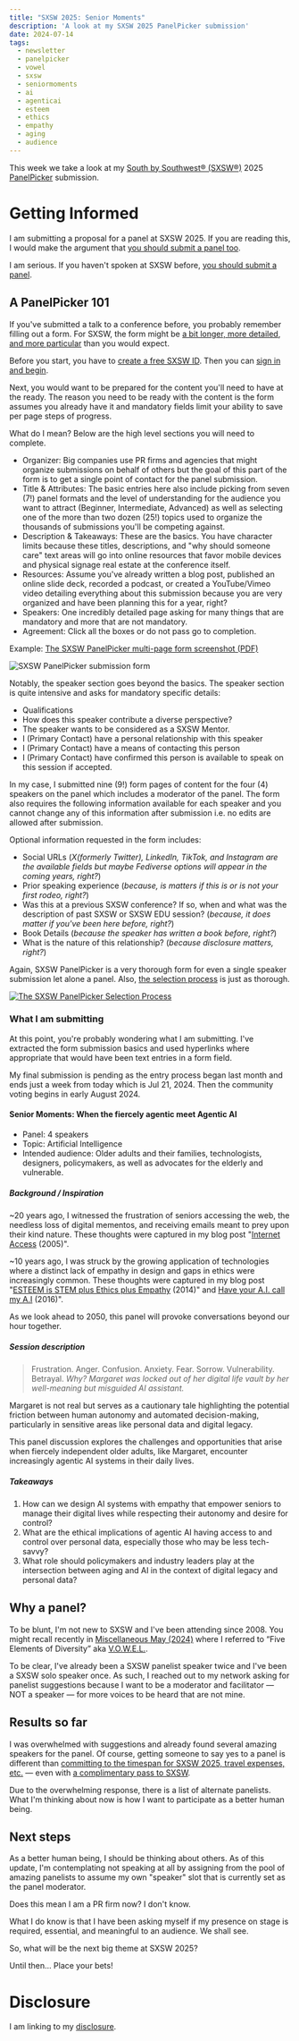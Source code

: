 ```yaml
---
title: "SXSW 2025: Senior Moments"
description: 'A look at my SXSW 2025 PanelPicker submission'
date: 2024-07-14
tags:
  - newsletter
  - panelpicker
  - vowel
  - sxsw
  - seniormoments
  - ai
  - agenticai
  - esteem
  - ethics
  - empathy
  - aging
  - audience
---
```


This week we take a look at my [South by Southwest® (SXSW®)](https://en.wikipedia.org/wiki/South\_by\_Southwest) 2025 [PanelPicker]((https://panelpicker.sxsw.com)) submission.

# Getting Informed

I am submitting a proposal for a panel at SXSW 2025. If you are reading this, I would make the argument that [you should submit a panel too](https://panelpicker.sxsw.com).

I am serious. If you haven't spoken at SXSW before, [you should submit a panel](https://panelpicker.sxsw.com).

## A PanelPicker 101

If you've submitted a talk to a conference before, you probably remember filling out a form. For SXSW, the form might be [a bit longer, more detailed, and more particular](https://support.sxsw.com/hc/en-us/sections/201313125-PanelPicker) than you would expect.

Before you start, you have to [create a free SXSW ID](https://id.sxsw.com/sign_up). Then you can [sign in and begin](https://panelpicker.sxsw.com/auth/sxsw?origin=/ideas/new/sxsw).

Next, you would want to be prepared for the content you'll need to have at the ready. The reason you need to be ready with the content is the form assumes you already have it and mandatory fields limit your ability to save per page steps of progress.

What do I mean? Below are the high level sections you will need to complete.

- Organizer: Big companies use PR firms and agencies that might organize submissions on behalf of others but the goal of this part of the form is to get a single point of contact for the panel submission.
- Title & Attributes: The basic entries here also include picking from seven (7!) panel formats and the level of understanding for the audience you want to attract (Beginner, Intermediate, Advanced) as well as selecting one of the more than two dozen (25!) topics used to organize the thousands of submissions you'll be competing against.
- Description & Takeaways: These are the basics. You have character limits because these titles, descriptions, and "why should someone care" text areas will go into online resources that favor mobile devices and physical signage real estate at the conference itself.
- Resources: Assume you've already written a blog post, published an online slide deck, recorded a podcast, or created a YouTube/Vimeo video detailing everything about this submission because you are very organized and have been planning this for a year, right?
- Speakers: One incredibly detailed page asking for many things that are mandatory and more that are not mandatory.
- Agreement: Click all the boxes or do not pass go to completion.

Example: [The SXSW PanelPicker multi-page form screenshot (PDF)](https://panelpicker.sxsw.com//assets/pdf_preview/sxsw-preview-7556af192ada56f4a6a21dcc8d4f04c2e36f782b9de17879f9840f6c1c28e064.pdf)


![SXSW PanelPicker submission form](/assets/images/screenshots/2024-07-14-16-13-50.png)

Notably, the speaker section goes beyond the basics. The speaker section is quite intensive and asks for mandatory specific details:

- Qualifications
- How does this speaker contribute a diverse perspective?
- The speaker wants to be considered as a SXSW Mentor.
- I (Primary Contact) have a personal relationship with this speaker
- I (Primary Contact) have a means of contacting this person
- I (Primary Contact) have confirmed this person is available to speak on this session if accepted.

In my case, I submitted nine (9!) form pages of content for the four (4) speakers on the panel which includes a moderator of the panel. The form also requires the following information available for each speaker and you cannot change any of this information after submission i.e. no edits are allowed after submission.

Optional information requested in the form includes:

- Social URLs (_X(formerly Twitter), LinkedIn, TikTok, and Instagram are the available fields but maybe Fediverse options will appear in the coming years, right?_)
- Prior speaking experience (_because, is matters if this is or is not your first rodeo, right?_)
- Was this at a previous SXSW conference? If so, when and what was the description of past SXSW or SXSW EDU session? (_because, it does matter if you've been here before, right?_)
- Book Details (_because the speaker has written a book before, right?_)
- What is the nature of this relationship? (_because disclosure matters, right?_)

Again, SXSW PanelPicker is a very thorough form for even a single speaker submission let alone a panel. Also, [the selection process](https://panelpicker.sxsw.com/about) is just as thorough.

[![The SXSW PanelPicker Selection Process ](/assets/images/screenshots/2024-07-14-16-45-16.png)](https://panelpicker.sxsw.com/about)

### What I am submitting

At this point, you're probably wondering what I am submitting. I've extracted the form submission basics and used hyperlinks where appropriate that would have been text entries in a form field.

My final submission is pending as the entry process began last month and ends just a week from today which is Jul 21, 2024. Then the community voting begins in early August 2024.

#### Senior Moments: When the fiercely agentic meet Agentic AI

- Panel: 4 speakers
- Topic: Artificial Intelligence
- Intended audience: Older adults and their families, technologists, designers, policymakers, as well as advocates for the elderly and vulnerable.

##### Background / Inspiration

~20 years ago, I witnessed the frustration of seniors accessing the web, the needless loss of digital mementos, and receiving emails meant to prey upon their kind nature. These thoughts were captured in my blog post "[Internet Access](/archive/internet-access/) (2005)".

~10 years ago, I was struck by the growing application of technologies where a distinct lack of empathy in design and gaps in ethics were increasingly common. These thoughts were captured in my blog post "[ESTEEM is STEM plus Ethics plus Empathy](/archive/esteem-is-stem-plus-ethics-plus-empathy/) (2014)" and [Have your A.I. call my A.I](/archive/have-your-ai-call-my-ai/) (2016)".

As we look ahead to 2050, this panel will provoke conversations beyond our hour together.

##### Session description

> Frustration. Anger. Confusion. Anxiety. Fear. Sorrow. Vulnerability. Betrayal. *Why? Margaret was locked out of her digital life vault by her well-meaning but misguided AI assistant.*

Margaret is not real but serves as a cautionary tale highlighting the potential friction between human autonomy and automated decision-making, particularly in sensitive areas like personal data and digital legacy.

This panel discussion explores the challenges and opportunities that arise when fiercely independent older adults, like Margaret, encounter increasingly agentic AI systems in their daily lives.

##### Takeaways

1. How can we design AI systems with empathy that empower seniors to manage their digital lives while respecting their autonomy and desire for control?
2. What are the ethical implications of agentic AI having access to and control over personal data, especially those who may be less tech-savvy?
3. What role should policymakers and industry leaders play at the intersection between aging and AI in the context of digital legacy and personal data?

## Why a panel?

To be blunt, I'm not new to SXSW and I've been attending since 2008. You might recall recently in [Miscellaneous May (2024)](/archive/miscellaneous-may/) where I referred to “Five Elements of Diversity” aka [V.O.W.E.L.](/topics/vowel).

To be clear, I've already been a SXSW panelist speaker twice and I've been a SXSW solo speaker once. As such, I reached out to my network asking for panelist suggestions because I want to be a moderator and facilitator — NOT a speaker — for more voices to be heard that are not mine.

## Results so far

I was overwhelmed with suggestions and already found several amazing speakers for the panel. Of course, getting someone to say yes to a panel is different than [committing to the timespan for SXSW 2025, travel expenses, etc.](https://support.sxsw.com/hc/en-us/articles/206427465-When-entering-a-proposal-for-a-panel-do-I-need-to-confirm-attendance-of-all-speakers-before-entering) — even with [a complimentary pass to SXSW](https://support.sxsw.com/hc/en-us/articles/206427525-Do-speakers-receive-complimentary-registration).

Due to the overwhelming response, there is a list of alternate panelists. What I'm thinking about now is how I want to participate as a better human being.

## Next steps

As a better human being, I should be thinking about others. As of this update, I'm contemplating not speaking at all by assigning from the pool of amazing panelists to assume my own "speaker" slot that is currently set as the panel moderator.

Does this mean I am a PR firm now? I don't know.

What I do know is that I have been asking myself if my presence on stage is required, essential, and meaningful to an audience. We shall see.

So, what will be the next big theme at SXSW 2025?

Until then… Place your bets!

# Disclosure

I am linking to my [disclosure](https://jaycuthrell.com/disclosure/).
